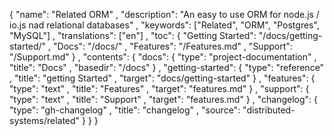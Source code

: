{
      "name": "Related ORM"
    , "description": "An easy to use ORM for node.js / io.js nad relational databases"
    , "keywords": ["Related", "ORM", "Postgres", "MySQL"]
    , "translations": ["en"]
    , "toc": {
          "Getting Started": "/docs/getting-started/" 
        , "Docs": "/docs/"
        , "Features": "/Features.md"
        , "Support": "/Support.md"
    }
    , "contents": {
        "docs": {
              "type": "project-documentation"
            , "title": "Docs"
            , "basedir": "/docs"
        }
        , "getting-started": {
              "type": "reference"
            , "title": "getting Started"
            , "target": "docs/getting-started"
        }
        , "features": {
              "type": "text"
            , "title": "Features"
            , "target": "features.md"
        }
        , "support": {
              "type": "text"
            , "title": "Support"
            , "target": "features.md"
        }
        , "changelog": {
              "type": "gh-changelog"
            , "title": "changelog"
            , "source": "distributed-systems/related"
        }
    }
}